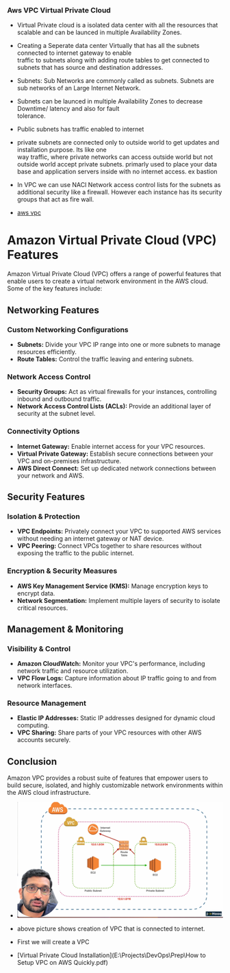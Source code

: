 ### Aws VPC Virtual Private Cloud
- Virtual Private cloud is a isolated data center with all the resources that scalable and can be launced in multiple Availability Zones. 
- Creating a Seperate data center Virtually that has all the subnets connected to internet gateway to enable  
 traffic to subnets along with adding route tables to get connected to subnets that has source and destination addresses. 
- Subnets: Sub Networks are commonly called as subnets. Subnets  are sub networks  of an Large Internet Network. 
- Subnets can be launced in multiple Availability Zones to decrease Downtime/ latency and also for fault  
 tolerance. 
- Public subnets has traffic enabled to internet  

- private subnets are connected only to outside world to get updates and installation purpose. Its like one  
 way traffic, where private networks can access outside world but not outside world accept private subnets. 
 primarly used to place your data base and application servers inside with no internet access. ex bastion

- In VPC we can use NACl Network access control lists for the subnets as additional security like a firewall. However each instance has its security groups that act as fire wall. 

- [aws vpc ](https://aws.amazon.com/vpc/features/)

# Amazon Virtual Private Cloud (VPC) Features

Amazon Virtual Private Cloud (VPC) offers a range of powerful features that enable users to create a virtual network environment in the AWS cloud. Some of the key features include:

## Networking Features

### Custom Networking Configurations
- **Subnets:** Divide your VPC IP range into one or more subnets to manage resources efficiently.
- **Route Tables:** Control the traffic leaving and entering subnets.

### Network Access Control
- **Security Groups:** Act as virtual firewalls for your instances, controlling inbound and outbound traffic.
- **Network Access Control Lists (ACLs):** Provide an additional layer of security at the subnet level.

### Connectivity Options
- **Internet Gateway:** Enable internet access for your VPC resources.
- **Virtual Private Gateway:** Establish secure connections between your VPC and on-premises infrastructure.
- **AWS Direct Connect:** Set up dedicated network connections between your network and AWS.

## Security Features

### Isolation & Protection
- **VPC Endpoints:** Privately connect your VPC to supported AWS services without needing an internet gateway or NAT device.
- **VPC Peering:** Connect VPCs together to share resources without exposing the traffic to the public internet.

### Encryption & Security Measures
- **AWS Key Management Service (KMS):** Manage encryption keys to encrypt data.
- **Network Segmentation:** Implement multiple layers of security to isolate critical resources.

## Management & Monitoring

### Visibility & Control
- **Amazon CloudWatch:** Monitor your VPC's performance, including network traffic and resource utilization.
- **VPC Flow Logs:** Capture information about IP traffic going to and from network interfaces.

### Resource Management
- **Elastic IP Addresses:** Static IP addresses designed for dynamic cloud computing.
- **VPC Sharing:** Share parts of your VPC resources with other AWS accounts securely.

## Conclusion

Amazon VPC provides a robust suite of features that empower users to build secure, isolated, and highly customizable network environments within the AWS cloud infrastructure.

- ![VPC](Images/VPC1.png)  

- above picture shows creation of VPC that is connected to internet.  
- First we will create a VPC 
- [Virtual Private Cloud Installation](E:\Projects\DevOps\Prep\How to Setup VPC on AWS Quickly.pdf)


